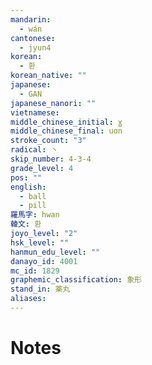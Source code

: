 ```yaml
---
mandarin:
  - wán
cantonese:
  - jyun4
korean:
  - 환
korean_native: ""
japanese:
  - GAN
japanese_nanori: ""
vietnamese:
middle_chinese_initial: ɣ
middle_chinese_final: uɑn
stroke_count: "3"
radical: 丶
skip_number: 4-3-4
grade_level: 4
pos: ""
english:
  - ball
  - pill
羅馬字: hwan
韓文: 환
joyo_level: "2"
hsk_level: ""
hanmun_edu_level: ""
danayo_id: 4001
mc_id: 1829
graphemic_classification: 象形
stand_in: 薬丸
aliases:
---
```


# Notes
